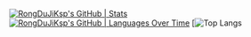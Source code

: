 [![RongDuJiKsp's GitHub | Stats](https://stats.quine.sh/RongDuJiKsp/github?theme=dark)](https://quine.sh?utm_source=widgets&utm_campaign=RongDuJiKsp)
[![RongDuJiKsp's GitHub | Languages Over Time](https://stats.quine.sh/RongDuJiKsp/languages-over-time?theme=dark)](https://quine.sh?utm_source=widgets&utm_campaign=RongDuJiKsp)
[![Top Langs](https://github-readme-stats.vercel.app/api/top-langs/?username=RongDuJiKsp)

